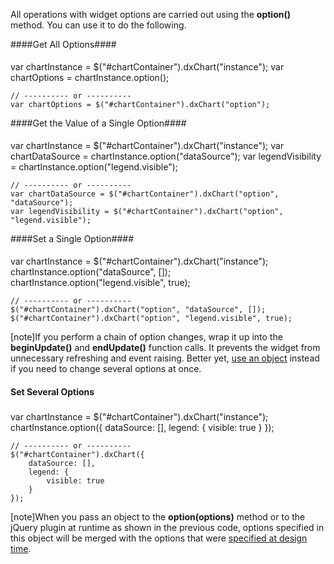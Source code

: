 All operations with widget options are carried out using the **option()** method. You can use it to do the following.

####Get All Options####
<div style="height:5px"></div>
    <!--JavaScript-->var chartInstance = $("#chartContainer").dxChart("instance");
    var chartOptions = chartInstance.option();

    // ---------- or ----------
    var chartOptions = $("#chartContainer").dxChart("option");

####Get the Value of a Single Option####
<div style="height:5px"></div>
    <!--JavaScript-->var chartInstance = $("#chartContainer").dxChart("instance");
    var chartDataSource = chartInstance.option("dataSource");
    var legendVisibility = chartInstance.option("legend.visible");

    // ---------- or ----------
    var chartDataSource = $("#chartContainer").dxChart("option", "dataSource");
    var legendVisibility = $("#chartContainer").dxChart("option", "legend.visible");

####Set a Single Option####
<div style="height:5px"></div>
    <!--JavaScript-->var chartInstance = $("#chartContainer").dxChart("instance");
    chartInstance.option("dataSource", []);
    chartInstance.option("legend.visible", true);

    // ---------- or ----------
    $("#chartContainer").dxChart("option", "dataSource", []);
    $("#chartContainer").dxChart("option", "legend.visible", true);

[note]If you perform a chain of option changes, wrap it up into the **beginUpdate()** and **endUpdate()** function calls. It prevents the widget from unnecessary refreshing and event raising. Better yet, [use an object](#SetSeveralOptions) instead if you need to change several options at once.

<a id="SetSeveralOptions"></a>
<h4>Set Several Options</h4>
<div style="height:5px"></div>
    <!--JavaScript-->var chartInstance = $("#chartContainer").dxChart("instance");
    chartInstance.option({
        dataSource: [],
        legend: {
            visible: true
        }
    });

    // ---------- or ----------
    $("#chartContainer").dxChart({
        dataSource: [],
        legend: {
            visible: true
        }
    });

[note]When you pass an object to the **option(options)** method or to the jQuery plugin at runtime as shown in the previous code, options specified in this object will be merged with the options that were [specified at design time](/concepts/20%20Data%20Visualization/05%20Basics/10%20Widget%20Basics%20-%20jQuery/01%20Create%20and%20Configure%20a%20Widget.md '/Documentation/Guide/Data_Visualization/Basics/Widget_Basics_-_jQuery/#Create_and_Configure_a_Widget'). 